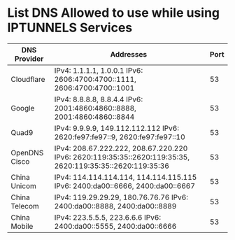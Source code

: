 # List DNS Allowed to use while using IPTUNNELS Services

DNS Provider | Addresses | Port
------------- | ------------- | -------------
Cloudflare | IPv4: 1.1.1.1, 1.0.0.1 IPv6: 2606:4700:4700::1111, 2606:4700:4700::1001 | 53
Google | IPv4: 8.8.8.8, 8.8.4.4 IPv6: 2001:4860:4860::8888, 2001:4860:4860::8844 | 53
Quad9 | IPv4: 9.9.9.9, 149.112.112.112 IPv6: 2620:fe97:fe97::9, 2620:fe97:fe97::10 | 53
OpenDNS Cisco | IPv4: 208.67.222.222, 208.67.220.220 IPv6: 2620:119:35:35::2620:119:35:35, 2620:119:35:35::2620:119:35:36 | 53
China Unicom | IPv4: 114.114.114.114, 114.114.115.115 IPv6: 2400:da00::6666, 2400:da00::6667 | 53
China Telecom | IPv4: 119.29.29.29, 180.76.76.76 IPv6: 2400:da00::8888, 2400:da00::8889 | 53
China Mobile | IPv4: 223.5.5.5, 223.6.6.6 IPv6: 2400:da00::5555, 2400:da00::6666 | 53
